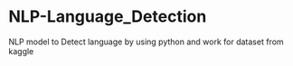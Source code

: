 # NLP-Language_Detection
NLP model to Detect language by using python and work for dataset from kaggle
